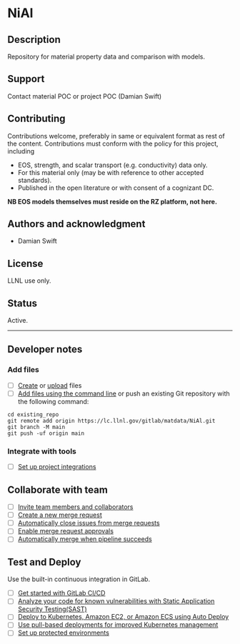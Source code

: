 # NiAl

## Description
Repository for material property data and comparison with models.

## Support
Contact material POC or project POC (Damian Swift)

## Contributing
Contributions welcome, preferably in same or equivalent format as rest of the content.
Contributions must conform with the policy for this project, including
- EOS, strength, and scalar transport (e.g. conductivity) data only.
- For this material only (may be with reference to other accepted standards).
- Published in the open literature or with consent of a cognizant DC.

**NB EOS models themselves must reside on the RZ platform, not here.**

## Authors and acknowledgment
- Damian Swift

## License
LLNL use only.

## Status
Active.

***

## Developer notes

### Add files

- [ ] [Create](https://docs.gitlab.com/ee/user/project/repository/web_editor.html#create-a-file) or [upload](https://docs.gitlab.com/ee/user/project/repository/web_editor.html#upload-a-file) files
- [ ] [Add files using the command line](https://docs.gitlab.com/ee/gitlab-basics/add-file.html#add-a-file-using-the-command-line) or push an existing Git repository with the following command:

```
cd existing_repo
git remote add origin https://lc.llnl.gov/gitlab/matdata/NiAl.git
git branch -M main
git push -uf origin main
```

### Integrate with tools

- [ ] [Set up project integrations](https://lc.llnl.gov/gitlab/matdata/bi/-/settings/integrations)

## Collaborate with team

- [ ] [Invite team members and collaborators](https://docs.gitlab.com/ee/user/project/members/)
- [ ] [Create a new merge request](https://docs.gitlab.com/ee/user/project/merge_requests/creating_merge_requests.html)
- [ ] [Automatically close issues from merge requests](https://docs.gitlab.com/ee/user/project/issues/managing_issues.html#closing-issues-automatically)
- [ ] [Enable merge request approvals](https://docs.gitlab.com/ee/user/project/merge_requests/approvals/)
- [ ] [Automatically merge when pipeline succeeds](https://docs.gitlab.com/ee/user/project/merge_requests/merge_when_pipeline_succeeds.html)

## Test and Deploy

Use the built-in continuous integration in GitLab.

- [ ] [Get started with GitLab CI/CD](https://docs.gitlab.com/ee/ci/quick_start/index.html)
- [ ] [Analyze your code for known vulnerabilities with Static Application Security Testing(SAST)](https://docs.gitlab.com/ee/user/application_security/sast/)
- [ ] [Deploy to Kubernetes, Amazon EC2, or Amazon ECS using Auto Deploy](https://docs.gitlab.com/ee/topics/autodevops/requirements.html)
- [ ] [Use pull-based deployments for improved Kubernetes management](https://docs.gitlab.com/ee/user/clusters/agent/)
- [ ] [Set up protected environments](https://docs.gitlab.com/ee/ci/environments/protected_environments.html)
